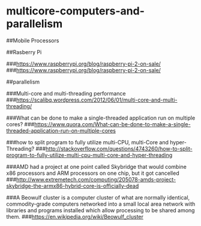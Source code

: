# multicore-computers-and-parallelism

##Mobile Processors




##Rasberry Pi

###https://www.raspberrypi.org/blog/raspberry-pi-2-on-sale/
###https://www.raspberrypi.org/blog/raspberry-pi-2-on-sale/



##parallelism

###Multi-core and multi-threading performance
###https://scalibq.wordpress.com/2012/06/01/multi-core-and-multi-threading/


###What can be done to make a single-threaded application run on multiple cores?
###https://www.quora.com/What-can-be-done-to-make-a-single-threaded-application-run-on-multiple-cores

###how to split program to fully utilize multi-CPU, multi-Core and hyper-Threading?
###http://stackoverflow.com/questions/4743260/how-to-split-program-to-fully-utilize-multi-cpu-multi-core-and-hyper-threading


###AMD had a project at one point called Skybridge that would combine x86 processors and ARM processors on one chip, but it got cancelled
###http://www.extremetech.com/computing/205078-amds-project-skybridge-the-armx86-hybrid-core-is-officially-dead


###A Beowulf cluster is a computer cluster of what are normally identical, commodity-grade computers networked into a small local area network with libraries and programs installed which allow processing to be shared among them.
###https://en.wikipedia.org/wiki/Beowulf_cluster


